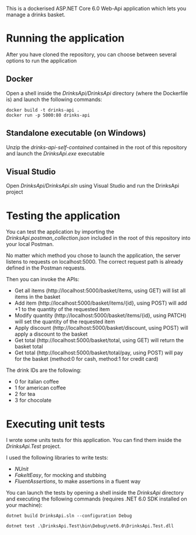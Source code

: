 This is a dockerised ASP.NET Core 6.0 Web-Api application which lets you manage a drinks basket.

# Running the application
After you have cloned the repository, you can choose between several options to run the application
## Docker
Open a shell inside the _DrinksApi/DrinksApi_ directory (where the Dockerfile is) and launch the following commands:

```
docker build -t drinks-api .
docker run -p 5000:80 drinks-api
```

## Standalone executable (on Windows)
Unzip the _drinks-api-self-contained_ contained in the root of this repository and launch the _DrinksApi.exe_ executable

## Visual Studio
Open _DrinksApi/DrinksApi.sln_ using Visual Studio and run the DrinksApi project

# Testing the application
You can test the application by importing the _DrinksApi.postman_collection.json_ included in the root of this repository into your local Postman.

No matter which method you chose to launch the application, the server listens to requests on localhost:5000. The correct request path is already defined in the Postman requests.

Then you can invoke the APIs:
* Get all items  (http://localhost:5000/basket/items, using GET) will list all items in the basket
* Add item (http://localhost:5000/basket/items/{id}, using POST) will add +1 to the quantity of the requested item
* Modify quantity (http://localhost:5000/basket/items/{id}, using PATCH) will set the quantity of the requested item
* Apply discount (http://localhost:5000/basket/discount, using POST) will apply a discount to the basket
* Get total (http://localhost:5000/basket/total, using GET) will return the basket total
* Get total (http://localhost:5000/basket/total/pay, using POST) will pay for the basket (method:0 for cash, method:1 for credit card)

The drink IDs are the following:
* 0 for italian coffee
* 1 for american coffee
* 2 for tea
* 3 for chocolate


# Executing unit tests
I wrote some units tests for this application. You can find them inside the _DrinksApi.Test_ project.


I used the following libraries to write tests:
* _NUnit_
* _FakeItEasy_, for mocking and stubbing
* _FluentAssertions_, to make assertions in a fluent way

You can launch the tests by opening a shell inside the _DrinksApi_ directory and executing the following commands (requires .NET 6.0 SDK installed on your machine):

```
dotnet build DrinksApi.sln --configuration Debug

dotnet test .\DrinksApi.Test\bin\Debug\net6.0\DrinksApi.Test.dll
```
